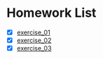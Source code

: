 # Homework List
- [x] [exercise_01](https://github.com/spaceandnight/compuational_physics_N2015301020065/blob/master/first.md)
- [x] [exercise_02](https://github.com/spaceandnight/compuational_physics_N2015301020065/blob/master/myname.md)
- [x] [exercise_03](https://github.com/spaceandnight/compuational_physics_N2015301020065/blob/master/movname.md)
